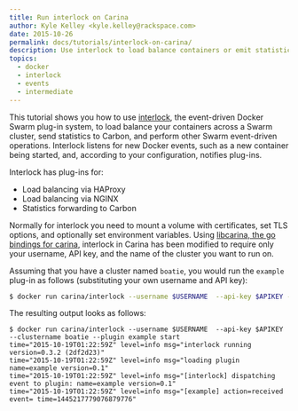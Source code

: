 ```yaml
---
title: Run interlock on Carina
author: Kyle Kelley <kyle.kelley@rackspace.com>
date: 2015-10-26
permalink: docs/tutorials/interlock-on-carina/
description: Use interlock to load balance containers or emit statistics across your swarm cluster
topics:
  - docker
  - interlock
  - events
  - intermediate
---
```


This tutorial shows you how to use [interlock](https://github.com/ehazlett/interlock), the event-driven Docker Swarm plug-in system, to load balance your containers across a Swarm cluster, send statistics to Carbon, and perform other Swarm event-driven operations. Interlock listens for new Docker events, such as a new container being started, and, according to your configuration, notifies plug-ins.

Interlock has plug-ins for:

* Load balancing via HAProxy
* Load balancing via NGINX
* Statistics forwarding to Carbon

Normally for interlock you need to mount a volume with certificates, set TLS options, and optionally set
environment variables. Using [libcarina, the go bindings for carina](https://github.com/rackerlabs/libcarina),
interlock in Carina has been modified to require only your username, API key, and the name of the cluster you want to run on.

Assuming that you have a cluster named `boatie`, you would run the `example` plug-in as follows (substituting your own username and API key):

```bash
$ docker run carina/interlock --username $USERNAME  --api-key $APIKEY --clustername boatie --plugin example start
```

The resulting output looks as follows:

```
$ docker run carina/interlock --username $USERNAME  --api-key $APIKEY --clustername boatie --plugin example start
time="2015-10-19T01:22:59Z" level=info msg="interlock running version=0.3.2 (2df2d23)"
time="2015-10-19T01:22:59Z" level=info msg="loading plugin name=example version=0.1"
time="2015-10-19T01:22:59Z" level=info msg="[interlock] dispatching event to plugin: name=example version=0.1"
time="2015-10-19T01:22:59Z" level=info msg="[example] action=received event= time=1445217779076879776"
```

